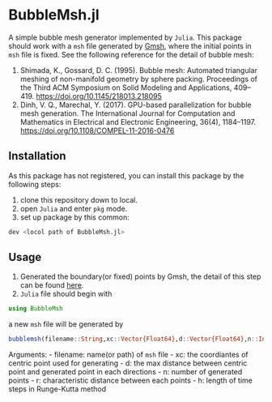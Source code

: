 # BubbleMsh.jl

A simple bubble mesh generator implemented by `Julia`. This package should work with a `msh` file generated by [Gmsh](https://gmsh.info/), where the initial points in `msh` file is fixed. See the following reference for the detail of bubble mesh:
1. Shimada, K., Gossard, D. C. (1995). Bubble mesh: Automated triangular meshing of non-manifold geometry by sphere packing. Proceedings of the Third ACM Symposium on Solid Modeling and Applications, 409–419. https://doi.org/10.1145/218013.218095
2. Dinh, V. Q., Marechal, Y. (2017). GPU-based parallelization for bubble mesh generation. The International Journal for Computation and Mathematics in Electrical and Electronic Engineering, 36(4), 1184–1197. https://doi.org/10.1108/COMPEL-11-2016-0476

## Installation
As this package has not registered, you can install this package by the following steps:
1. clone this repository down to local.
2. open `Julia` and enter `pkg` mode.
3. set up package by this common:
```julia
dev <locol path of BubbleMsh.jl>
```

## Usage
1. Generated the boundary(or fixed) points by Gmsh, the detail of this step can be found [here](https://gmsh.info/doc/texinfo/gmsh.html).
2. `Julia` file should begin with
```julia
using BubbleMsh
```
a new `msh` file will be generated by
```julia
bubblemsh(filename::String,xc::Vector{Float64},d::Vector{Float64},n::Int,r::Float64,h::Float64)
```
Arguments:
    - filename: name(or path) of `msh` file
    - xc: the coordiantes of centric point used for generating
    - d: the max distance between centric point and generated point in each directions
    - n: number of generated points
    - r: characteristic distance between each points
    - h: length of time steps in Runge-Kutta method

